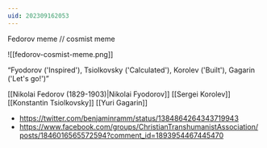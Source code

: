 ```yaml
---
uid: 202309162053
---
```

Fedorov meme // cosmist meme

![[fedorov-cosmist-meme.png]]

“Fyodorov ('Inspired'), Tsiolkovsky ('Calculated'), Korolev ('Built'), Gagarin ('Let's go!')”

[[Nikolai Fedorov (1829-1903)|Nikolai Fyodorov]]
[[Sergei Korolev]]
[[Konstantin Tsiolkovsky]]
[[Yuri Gagarin]]

- https://twitter.com/benjaminramm/status/1384864264343719943
- https://www.facebook.com/groups/ChristianTranshumanistAssociation/posts/1846016565572594?comment_id=1893954467445470

